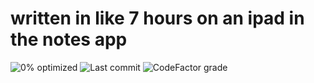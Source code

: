 # written in like 7 hours on an ipad in the notes app

![0% optimized](https://img.shields.io/badge/0%25-optimized-a?style=for-the-badge&labelColor=rgb(228%2C108%2C23)&color=rgb(211%2C91%2C9))
![Last commit](https://img.shields.io/github/last-commit/MaxxusX/EEL)
![CodeFactor grade](https://img.shields.io/codefactor/grade/github/MaxxusX/EEL?style=for-the-badge)
